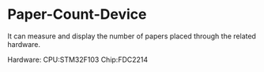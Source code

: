 # Paper-Count-Device
It can measure and display the number of papers placed through the related hardware.

Hardware:
CPU:STM32F103
Chip:FDC2214
